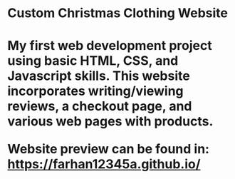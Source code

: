<h1>Custom Christmas Clothing Website<h1>
My first web development project using basic HTML, CSS, and Javascript skills. This website incorporates writing/viewing reviews, a checkout page, and various web pages with products.

Website preview can be found in: https://farhan12345a.github.io/ 
